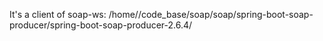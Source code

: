 It's a client of soap-ws: /home/<user>/code_base/soap/soap/spring-boot-soap-producer/spring-boot-soap-producer-2.6.4/